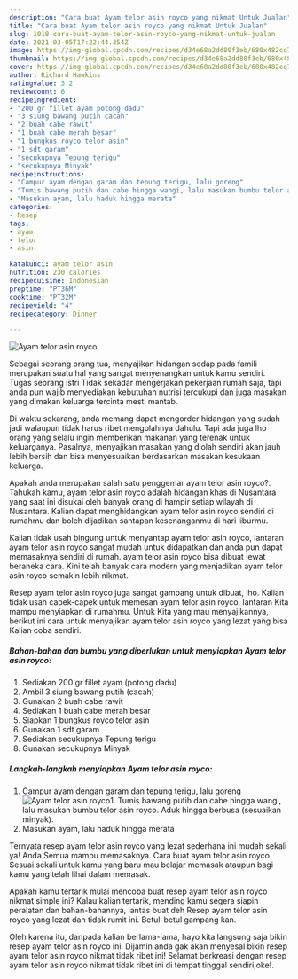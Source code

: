 ```yaml
---
description: "Cara buat Ayam telor asin royco yang nikmat Untuk Jualan"
title: "Cara buat Ayam telor asin royco yang nikmat Untuk Jualan"
slug: 1018-cara-buat-ayam-telor-asin-royco-yang-nikmat-untuk-jualan
date: 2021-03-05T17:22:44.354Z
image: https://img-global.cpcdn.com/recipes/d34e68a2dd80f3eb/680x482cq70/ayam-telor-asin-royco-foto-resep-utama.jpg
thumbnail: https://img-global.cpcdn.com/recipes/d34e68a2dd80f3eb/680x482cq70/ayam-telor-asin-royco-foto-resep-utama.jpg
cover: https://img-global.cpcdn.com/recipes/d34e68a2dd80f3eb/680x482cq70/ayam-telor-asin-royco-foto-resep-utama.jpg
author: Richard Hawkins
ratingvalue: 3.2
reviewcount: 6
recipeingredient:
- "200 gr fillet ayam potong dadu"
- "3 siung bawang putih cacah"
- "2 buah cabe rawit"
- "1 buah cabe merah besar"
- "1 bungkus royco telor asin"
- "1 sdt garam"
- "secukupnya Tepung terigu"
- "secukupnya Minyak"
recipeinstructions:
- "Campur ayam dengan garam dan tepung terigu, lalu goreng"
- "Tumis bawang putih dan cabe hingga wangi, lalu masukan bumbu telor asin royco. Aduk hingga berbusa (sesuaikan minyak)."
- "Masukan ayam, lalu haduk hingga merata"
categories:
- Resep
tags:
- ayam
- telor
- asin

katakunci: ayam telor asin 
nutrition: 230 calories
recipecuisine: Indonesian
preptime: "PT36M"
cooktime: "PT32M"
recipeyield: "4"
recipecategory: Dinner

---
```



![Ayam telor asin royco](https://img-global.cpcdn.com/recipes/d34e68a2dd80f3eb/680x482cq70/ayam-telor-asin-royco-foto-resep-utama.jpg)

Sebagai seorang orang tua, menyajikan hidangan sedap pada famili merupakan suatu hal yang sangat menyenangkan untuk kamu sendiri. Tugas seorang istri Tidak sekadar mengerjakan pekerjaan rumah saja, tapi anda pun wajib menyediakan kebutuhan nutrisi tercukupi dan juga masakan yang dimakan keluarga tercinta mesti mantab.

Di waktu  sekarang, anda memang dapat mengorder hidangan yang sudah jadi walaupun tidak harus ribet mengolahnya dahulu. Tapi ada juga lho orang yang selalu ingin memberikan makanan yang terenak untuk keluarganya. Pasalnya, menyajikan masakan yang diolah sendiri akan jauh lebih bersih dan bisa menyesuaikan berdasarkan masakan kesukaan keluarga. 



Apakah anda merupakan salah satu penggemar ayam telor asin royco?. Tahukah kamu, ayam telor asin royco adalah hidangan khas di Nusantara yang saat ini disukai oleh banyak orang di hampir setiap wilayah di Nusantara. Kalian dapat menghidangkan ayam telor asin royco sendiri di rumahmu dan boleh dijadikan santapan kesenanganmu di hari liburmu.

Kalian tidak usah bingung untuk menyantap ayam telor asin royco, lantaran ayam telor asin royco sangat mudah untuk didapatkan dan anda pun dapat memasaknya sendiri di rumah. ayam telor asin royco bisa dibuat lewat beraneka cara. Kini telah banyak cara modern yang menjadikan ayam telor asin royco semakin lebih nikmat.

Resep ayam telor asin royco juga sangat gampang untuk dibuat, lho. Kalian tidak usah capek-capek untuk memesan ayam telor asin royco, lantaran Kita mampu menyiapkan di rumahmu. Untuk Kita yang mau menyajikannya, berikut ini cara untuk menyajikan ayam telor asin royco yang lezat yang bisa Kalian coba sendiri.

<!--inarticleads1-->

##### Bahan-bahan dan bumbu yang diperlukan untuk menyiapkan Ayam telor asin royco:

1. Sediakan 200 gr fillet ayam (potong dadu)
1. Ambil 3 siung bawang putih (cacah)
1. Gunakan 2 buah cabe rawit
1. Sediakan 1 buah cabe merah besar
1. Siapkan 1 bungkus royco telor asin
1. Gunakan 1 sdt garam
1. Sediakan secukupnya Tepung terigu
1. Gunakan secukupnya Minyak




<!--inarticleads2-->

##### Langkah-langkah menyiapkan Ayam telor asin royco:

1. Campur ayam dengan garam dan tepung terigu, lalu goreng
<img src="https://img-global.cpcdn.com/steps/19f14fdc14bba1cc/160x128cq70/ayam-telor-asin-royco-langkah-memasak-1-foto.jpg" alt="Ayam telor asin royco">1. Tumis bawang putih dan cabe hingga wangi, lalu masukan bumbu telor asin royco. Aduk hingga berbusa (sesuaikan minyak).
1. Masukan ayam, lalu haduk hingga merata




Ternyata resep ayam telor asin royco yang lezat sederhana ini mudah sekali ya! Anda Semua mampu memasaknya. Cara buat ayam telor asin royco Sesuai sekali untuk kamu yang baru mau belajar memasak ataupun bagi kamu yang telah lihai dalam memasak.

Apakah kamu tertarik mulai mencoba buat resep ayam telor asin royco nikmat simple ini? Kalau kalian tertarik, mending kamu segera siapin peralatan dan bahan-bahannya, lantas buat deh Resep ayam telor asin royco yang lezat dan tidak rumit ini. Betul-betul gampang kan. 

Oleh karena itu, daripada kalian berlama-lama, hayo kita langsung saja bikin resep ayam telor asin royco ini. Dijamin anda gak akan menyesal bikin resep ayam telor asin royco nikmat tidak ribet ini! Selamat berkreasi dengan resep ayam telor asin royco nikmat tidak ribet ini di tempat tinggal sendiri,oke!.

